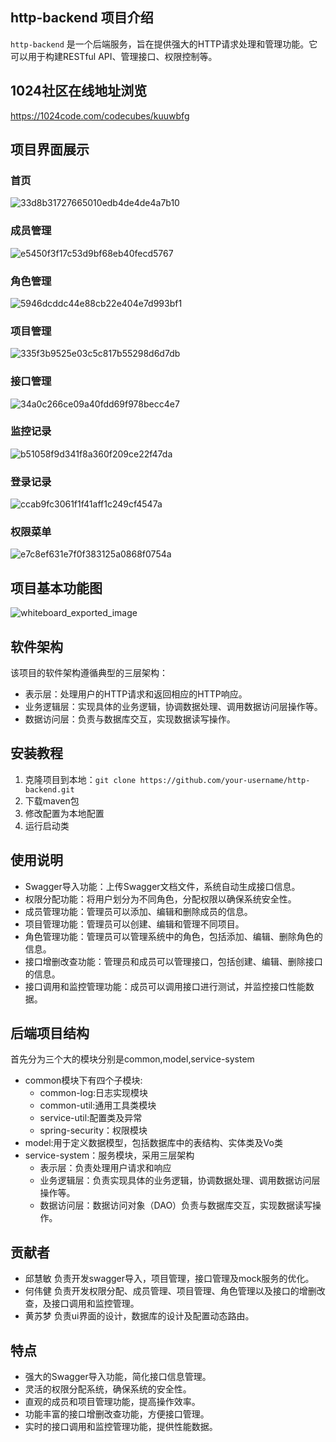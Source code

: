 ## http-backend 项目介绍

`http-backend` 是一个后端服务，旨在提供强大的HTTP请求处理和管理功能。它可以用于构建RESTful API、管理接口、权限控制等。

## 1024社区在线地址浏览

https://1024code.com/codecubes/kuuwbfg

## 项目界面展示

### 首页

![33d8b31727665010edb4de4de4a7b10](https://github.com/heweijiqn/http-front/assets/87916335/aa83c0e6-039e-4dce-8417-edb5700a4e98)

### 成员管理

![e5450f3f17c53d9bf68eb40fecd5767](https://github.com/heweijiqn/http-front/assets/87916335/aeccedee-6c57-4a82-a54b-52473fde36a8)

### 角色管理

![5946dcddc44e88cb22e404e7d993bf1](https://github.com/heweijiqn/http-front/assets/87916335/e6eeb99b-081c-4b00-b0f9-5c7120f7a84a)

### 项目管理

![335f3b9525e03c5c817b55298d6d7db](https://github.com/heweijiqn/http-front/assets/87916335/d6595f24-e0d4-438b-9f53-c0290e876a03)

### 接口管理

![34a0c266ce09a40fdd69f978becc4e7](https://github.com/heweijiqn/http-front/assets/87916335/094d1a3f-3d84-414e-adae-c7ca2841c1e4)

### 监控记录

![b51058f9d341f8a360f209ce22f47da](https://github.com/heweijiqn/http-front/assets/87916335/4c390246-a615-4203-8fdc-3c80794171ef)

### 登录记录

![ccab9fc3061f1f41aff1c249cf4547a](https://github.com/heweijiqn/http-front/assets/87916335/235232b0-e7d9-479d-b19c-050d54cf06c7)

### 权限菜单
![e7c8ef631e7f0f383125a0868f0754a](https://github.com/heweijiqn/http-front/assets/87916335/c2c5123a-a67a-4d16-9219-2514f4cb75b0)


## 项目基本功能图

![whiteboard_exported_image](https://github.com/heweijiqn/http-front/assets/87916335/fc8f3828-be2b-4ffa-83e3-f3cc4c9b407e)

## 软件架构

该项目的软件架构遵循典型的三层架构：

- 表示层：处理用户的HTTP请求和返回相应的HTTP响应。
- 业务逻辑层：实现具体的业务逻辑，协调数据处理、调用数据访问层操作等。
- 数据访问层：负责与数据库交互，实现数据读写操作。

## 安装教程

1. 克隆项目到本地：`git clone https://github.com/your-username/http-backend.git`
2. 下载maven包
3. 修改配置为本地配置
4. 运行启动类


## 使用说明

- Swagger导入功能：上传Swagger文档文件，系统自动生成接口信息。
- 权限分配功能：将用户划分为不同角色，分配权限以确保系统安全性。
- 成员管理功能：管理员可以添加、编辑和删除成员的信息。
- 项目管理功能：管理员可以创建、编辑和管理不同项目。
- 角色管理功能：管理员可以管理系统中的角色，包括添加、编辑、删除角色的信息。
- 接口增删改查功能：管理员和成员可以管理接口，包括创建、编辑、删除接口的信息。
- 接口调用和监控管理功能：成员可以调用接口进行测试，并监控接口性能数据。

## 后端项目结构

首先分为三个大的模块分别是common,model,service-system
- common模块下有四个子模块:
  - common-log:日志实现模块
  - common-util:通用工具类模块
  - service-util:配置类及异常
  - spring-security：权限模块
- model:用于定义数据模型，包括数据库中的表结构、实体类及Vo类
- service-system：服务模块，采用三层架构
  - 表示层：负责处理用户请求和响应
  - 业务逻辑层：负责实现具体的业务逻辑，协调数据处理、调用数据访问层操作等。
  - 数据访问层：数据访问对象（DAO）负责与数据库交互，实现数据读写操作。

## 贡献者
- 邱慧敏
负责开发swagger导入，项目管理，接口管理及mock服务的优化。
- 何伟健
负责开发权限分配、成员管理、项目管理、角色管理以及接口的增删改查，及接口调用和监控管理。
- 黄苏梦
负责ui界面的设计，数据库的设计及配置动态路由。



## 特点

- 强大的Swagger导入功能，简化接口信息管理。
- 灵活的权限分配系统，确保系统的安全性。
- 直观的成员和项目管理功能，提高操作效率。
- 功能丰富的接口增删改查功能，方便接口管理。
- 实时的接口调用和监控管理功能，提供性能数据。


